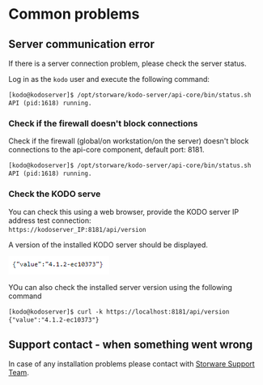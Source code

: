 # Common problems

## Server communication error

If there is a server connection problem, please check the server status. 

Log in as the `kodo` user and execute the following command:

```text
[kodo@kodoserver]$ /opt/storware/kodo-server/api-core/bin/status.sh
API (pid:1618) running.
```

### Check if the firewall doesn't block connections

Check if the firewall \(global/on workstation/on the server\) doesn't block connections to the api-core component, default port: 8181.



```text
[kodo@kodoserver]$ /opt/storware/kodo-server/api-core/bin/status.sh
API (pid:1618) running.
```

### Check the KODO serve

You can check this using a web browser, provide the KODO server IP address test connection:  
`https://kodoserver_IP:8181/api/version`

A version of the installed KODO server should be displayed.

![](../.gitbook/assets/image%20%28182%29.png)

YOu can also check the installed server version using the following command

```text
[kodo@kodoserver]$ curl -k https://localhost:8181/api/version
{"value":"4.1.2-ec10373"}
```

## Support contact - when something went wrong

In case of any installation problems please contact with [Storware Support Team](mailto:support@storware.eu).

